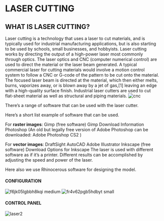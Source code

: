 # LASER CUTTING
 ## WHAT IS LASER CUTTING?
 Laser cutting is a technology that uses a laser to cut materials, and is typically used for industrial manufacturing 
 applications, but is also starting to be used by schools, small businesses, and hobbyists. Laser cutting works by 
 directing the output of a high-power laser most commonly through optics. The laser optics and CNC (computer numerical control)
 are used to direct the material or the laser beam generated. A typical commercial laser for cutting materials would involve a 
 motion control system to follow a CNC or G-code of the pattern to be cut onto the material. The focused laser beam is directed 
 at the material, which then either melts, burns, vaporizes away, or is blown away by a jet of gas,[1] leaving an edge with a 
 high-quality surface finish. Industrial laser cutters are used to cut flat-sheet material as well as structural and piping materials.
 ![cnc](https://user-images.githubusercontent.com/31272035/30179603-f9be4cc4-941d-11e7-9cae-6d3aeba7ccf3.jpg)
 
 There’s a range of software that can be used with the laser cutter.

Here’s a short list example of software that can be used.

For **raster images**:
Gimp (free software) Gimp Download Information Photoshop (An old but legally free version of Adobe Photoshop can be
downloaded: Adobe Photoshop CS2 )

For **vector images**:
DraftSight AutoCAD Adobe Illustrator Inkscape (free software) Download Options for Inkscape The laser is used with different 
software as if it’s a printer. Different results can be accomplished by adjusting the speed and power of the laser.

Here also we use Rhinocerous software for designing the model.
 
 #### CONFIGURATION
 ![f6jk05lgbbh8kqi medium](https://user-images.githubusercontent.com/31272035/30180358-ae6cdeea-9420-11e7-88b2-4010ef24fcf6.jpg)
 ![fr4v62pgb5hdbyt small](https://user-images.githubusercontent.com/31272035/30180372-b8638aac-9420-11e7-98e6-ab4293d398c9.jpg)
 
 #### CONTROL PANEL
 ![laser2](https://user-images.githubusercontent.com/31272035/30180382-c4fa09d0-9420-11e7-9db5-1e2b71237eb5.jpg)

 

 
